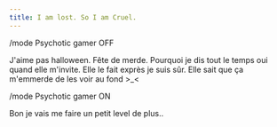 ```yaml
---
title: I am lost. So I am Cruel.
---
```


/mode Psychotic gamer OFF

J'aime pas halloween. Fête de merde. Pourquoi je dis tout le temps oui quand
elle m'invite. Elle le fait exprès je suis sûr. Elle sait que ça m'emmerde de
les voir au fond >_<

/mode Psychotic gamer ON

Bon je vais me faire un petit level de plus..

